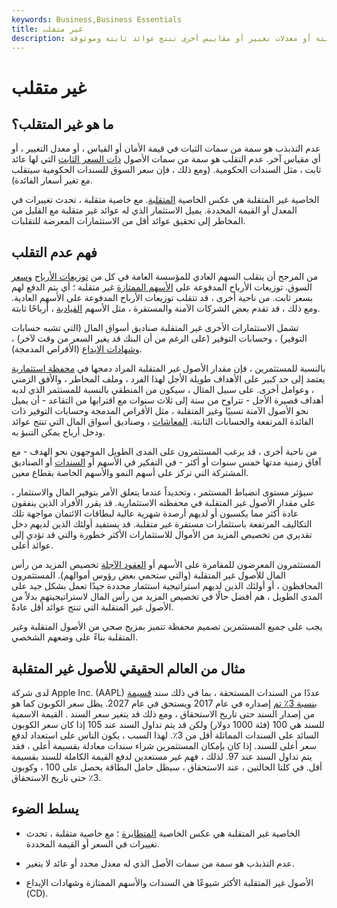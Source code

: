 ```yaml
---
keywords: Business,Business Essentials
title: غير متقلب
description: تتعلق غير المتقلبة بالأصول ذات السعر الثابت بقيم قياس ثابتة أو معدلات تغيير أو مقاييس أخرى تنتج عوائد ثابتة وموثوقة.
---
```


# غير متقلب
## ما هو غير المتقلب؟

عدم التذبذب هو سمة من سمات الثبات في قيمة الأمان أو القياس ، أو معدل التغيير ، أو أي مقياس آخر. عدم التقلب هو سمة من سمات الأصول [ذات السعر الثابت](/fixedinterestrate) التي لها عائد ثابت ، مثل السندات الحكومية. (ومع ذلك ، فإن سعر السوق للسندات الحكومية سيتقلب مع تغير أسعار الفائدة).

الخاصية غير المتقلبة هي عكس الخاصية [المتقلبة](/volatility). مع خاصية متقلبة ، تحدث تغييرات في المعدل أو القيمة المحددة. يميل الاستثمار الذي له عوائد غير متقلبة مع القليل من المخاطر إلى تحقيق عوائد أقل من الاستثمارات المعرضة للتقلبات.

## فهم عدم التقلب

من المرجح أن يتقلب السهم العادي للمؤسسة العامة في كل من [توزيعات الأرباح](/dividendyield) [وسعر](/dividendyield) السوق. توزيعات الأرباح المدفوعة على [الأسهم الممتازة](/preferredstock) غير متقلبة ؛ أي يتم الدفع لهم بسعر ثابت. من ناحية أخرى ، قد تتقلب توزيعات الأرباح المدفوعة على الأسهم العادية. ومع ذلك ، قد تقدم بعض الشركات الآمنة والمستقرة ، مثل الأسهم [القيادية](/bluechipstock) ، أرباحًا ثابتة.

تشمل الاستثمارات الأخرى غير المتقلبة صناديق أسواق المال (التي تشبه حسابات التوفير) ، وحسابات التوفير (على الرغم من أن البنك قد يغير السعر من وقت لآخر) ، [وشهادات الإيداع](/certificateofdeposit) (الأقراص المدمجة).

بالنسبة للمستثمرين ، فإن مقدار الأصول غير المتقلبة المراد دمجها في [محفظة استثمارية](/portfolio) يعتمد إلى حد كبير على الأهداف طويلة الأجل لهذا الفرد ، وملف المخاطر ، والأفق الزمني ، وعوامل أخرى. على سبيل المثال ، سيكون من المنطقي بالنسبة للمستثمر الذي لديه أهداف قصيرة الأجل - تتراوح من سنة إلى ثلاث سنوات مع اقترابها من التقاعد - أن يميل نحو الأصول الآمنة نسبيًا وغير المتقلبة ، مثل الأقراص المدمجة وحسابات التوفير ذات الفائدة المرتفعة والحسابات الثابتة. [المعاشات](/annuity) ، وصناديق أسواق المال التي تنتج عوائد ودخل أرباح يمكن التنبؤ به.

من ناحية أخرى ، قد يرغب المستثمرون على المدى الطويل الموجهون نحو الهدف - مع آفاق زمنية مدتها خمس سنوات أو أكثر - في التفكير في الأسهم أو [السندات](/bond) أو الصناديق المشتركة التي تركز على أسهم النمو والأسهم الخاصة بقطاع معين.

سيؤثر مستوى انضباط المستثمر ، وتحديداً عندما يتعلق الأمر بتوفير المال والاستثمار ، على مقدار الأصول غير المتقلبة في محفظته الاستثمارية. قد يقرر الأفراد الذين ينفقون عادة أكثر مما يكسبون أو لديهم أرصدة شهرية عالية لبطاقات الائتمان مواجهة تلك التكاليف المرتفعة باستثمارات مستقرة غير متقلبة. قد يستفيد أولئك الذين لديهم دخل تقديري من تخصيص المزيد من الأموال للاستثمارات الأكثر خطورة والتي قد تؤدي إلى عوائد أعلى.

المستثمرون المعرضون للمقامرة على الأسهم أو [العقود الآجلة](/futures) تخصيص المزيد من رأس المال للأصول غير المتقلبة (والتي ستحمي بعض رؤوس أموالهم). المستثمرون المحافظون ، أو أولئك الذين لديهم استراتيجية استثمار محددة جيدًا تعمل بشكل جيد على المدى الطويل ، هم أفضل حالًا في تخصيص المزيد من رأس المال لاستراتيجيتهم بدلاً من الأصول غير المتقلبة التي تنتج عوائد أقل عادةً.

يجب على جميع المستثمرين تصميم محفظة تتميز بمزيج صحي من الأصول المتقلبة وغير المتقلبة بناءً على وضعهم الشخصي.

## مثال من العالم الحقيقي للأصول غير المتقلبة

لدى شركة Apple Inc. (AAPL) عددًا من السندات المستحقة ، بما في ذلك سند [قسيمة بنسبة 3٪ تم](/coupon) إصداره في عام 2017 ويستحق في عام 2027. يظل سعر الكوبون كما هو من إصدار السند حتى تاريخ الاستحقاق ، ومع ذلك قد يتغير سعر السند . القيمة الاسمية للسند هي 100 (فئة 1000 دولار) ولكن قد يتم تداول السند عند 105 إذا كان سعر الكوبون السائد على السندات المماثلة أقل من 3٪. لهذا السبب ، يكون الناس على استعداد لدفع سعر أعلى للسند. إذا كان بإمكان المستثمرين شراء سندات معادلة بقسيمة أعلى ، فقد يتم تداول السند عند 97. لذلك ، فهم غير مستعدين لدفع القيمة الكاملة للسند بقسيمة أقل. في كلتا الحالتين ، عند الاستحقاق ، سيظل حامل البطاقة يحصل على 100 ، وكوبون 3٪ حتى تاريخ الاستحقاق.

## يسلط الضوء

- الخاصية غير المتقلبة هي عكس الخاصية [المتطايرة](/volatility) ؛ مع خاصية متقلبة ، تحدث تغييرات في السعر أو القيمة المحددة.

- عدم التذبذب هو سمة من سمات الأصل الذي له معدل محدد أو عائد لا يتغير.

- الأصول غير المتقلبة الأكثر شيوعًا هي السندات والأسهم الممتازة وشهادات الإيداع (CD).

